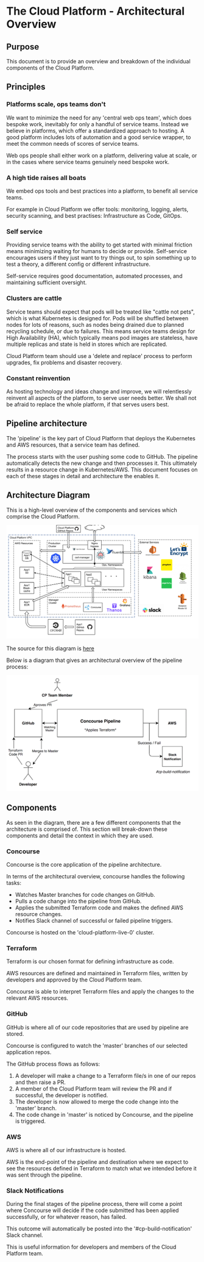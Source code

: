 # The Cloud Platform - Architectural Overview

## Purpose

This document is to provide an overview and breakdown of the individual components of the Cloud Platform.

## Principles

### Platforms scale, ops teams don't

We want to minimize the need for any 'central web ops team', which does bespoke work, inevitably for only a handful of service teams. Instead we believe in platforms, which offer a standardized approach to hosting. A good platform includes lots of automation and a good service wrapper, to meet the common needs of scores of service teams.

Web ops people shall either work on a platform, delivering value at scale, or in the cases where service teams genuinely need bespoke work.

### A high tide raises all boats

We embed ops tools and best practices into a platform, to benefit all service teams.

For example in Cloud Platform we offer tools: monitoring, logging, alerts, security scanning, and best practises: Infrastructure as Code, GitOps.

### Self service

Providing service teams with the ability to get started with minimal friction means minimizing waiting for humans to decide or provide. Self-service encourages users if they just want to try things out, to spin something up to test a theory, a different config or different infrastructure.

Self-service requires good documentation, automated processes, and maintaining sufficient oversight.

### Clusters are cattle

Service teams should expect that pods will be treated like "cattle not pets", which is what Kubernetes is designed for. Pods will be shuffled between nodes for lots of reasons, such as nodes being drained due to planned recycling schedule, or due to failures. This means service teams design for High Availability (HA), which typically means pod images are stateless, have multiple replicas and state is held in stores which are replicated.

Cloud Platform team should use a 'delete and replace' process to perform upgrades, fix problems and disaster recovery.

### Constant reinvention

As hosting technology and ideas change and improve, we will relentlessly reinvent all aspects of the platform, to serve user needs better. We shall not be afraid to replace the whole platform, if that serves users best.

## Pipeline architecture

The 'pipeline' is the key part of Cloud Platform that deploys the Kubernetes and AWS resources, that a service team has defined.

The process starts with the user pushing some code to GitHub. The pipeline automatically detects the new change and then processes it. This ultimately results in a resource change in Kubernetes/AWS. This document focuses on each of these stages in detail and architecture the enables it.

## Architecture Diagram

This is a high-level overview of the components and services which comprise the Cloud Platform.

![Cloud Platform Architecture](images/cloud-platform-architecture-diagram.png)

The source for this diagram is [here][Architecture Diagram]

Below is a diagram that gives an architectural overview of the pipeline process:

![Architecture Diagram](images/arch-dia-v1.png)

## Components

As seen in the diagram, there are a few different components that the architecture is comprised of.
This section will break-down these components and detail the context in which they are used.

### Concourse

Concourse is the core application of the pipeline architecture.

In terms of the architectural overview, concourse handles the following tasks:

* Watches Master branches for code changes on GitHub.
* Pulls a code change into the pipeline from GitHub.
* Applies the submitted Terraform code and makes the defined AWS resource changes.
* Notifies Slack channel of successful or failed pipeline triggers.

Concourse is hosted on the 'cloud-platform-live-0' cluster.

### Terraform

Terraform is our chosen format for defining infrastructure as code.

AWS resources are defined and maintained in Terraform files, written by developers and approved by the Cloud Platform team.

Concourse is able to interpret Terraform files and apply the changes to the relevant AWS resources.

### GitHub

GitHub is where all of our code repositories that are used by pipeline are stored.

Concourse is configured to watch the 'master' branches of our selected application repos.

The GitHub process flows as follows:

1. A developer will make a change to a Terraform file/s in one of our repos and then raise a PR.
2. A member of the Cloud Platform team will review the PR and if successful, the developer is notified.
3. The developer is now allowed to merge the code change into the 'master' branch.
4. The code change in 'master' is noticed by Concourse, and the pipeline is triggered.

### AWS

AWS is where all of our infrastructure is hosted.

AWS is the end-point of the pipeline and destination where we expect to see the resources defined in Terraform to match what we intended before it was sent through the pipeline.

### Slack Notifications

During the final stages of the pipeline process, there will come a point where Concourse will decide if the code submitted has been applied successfully, or for whatever reason, has failed.

This outcome will automatically be posted into the '#cp-build-notification' Slack channel.

This is useful information for developers and members of the Cloud Platform team.

[Architecture Diagram]: https://docs.google.com/drawings/d/1QQpTN8i2n3QZwIELTTbnxpTNy83eP0T50nVv_2aLx5g/edit?usp=sharing
